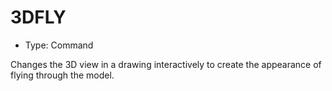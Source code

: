 # 3DFLY

- Type: Command

Changes the 3D view in a drawing interactively to create the appearance of flying through the model.
